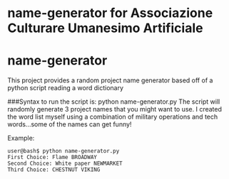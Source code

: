# name-generator for Associazione Culturare Umanesimo Artificiale

# name-generator
This project provides a random project name generator based off of a python script reading a word dictionary

###Syntax to run the script is: 
    python name-generator.py
The script will randomly generate 3 project names that you might want to use. I created the word list myself using a combination of military 
operations and tech words...some of the names can get funny!

Example: 

    user@bash$ python name-generator.py
    First Choice: Flame BROADWAY
    Second Choice: White paper NEWMARKET
    Third Choice: CHESTNUT VIKING
